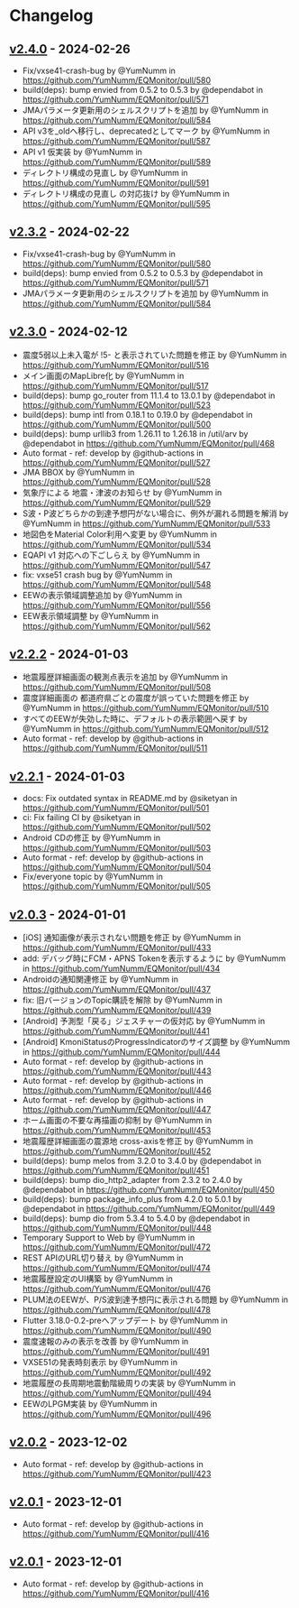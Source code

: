 # Changelog

## [v2.4.0](https://github.com/YumNumm/EQMonitor/compare/v2.3.1...v2.4.0) - 2024-02-26
- Fix/vxse41-crash-bug by @YumNumm in https://github.com/YumNumm/EQMonitor/pull/580
- build(deps): bump envied from 0.5.2 to 0.5.3 by @dependabot in https://github.com/YumNumm/EQMonitor/pull/571
- JMAパラメータ更新用のシェルスクリプトを追加 by @YumNumm in https://github.com/YumNumm/EQMonitor/pull/584
- API v3を_oldへ移行し、deprecatedとしてマーク by @YumNumm in https://github.com/YumNumm/EQMonitor/pull/587
- API v1 仮実装 by @YumNumm in https://github.com/YumNumm/EQMonitor/pull/589
- ディレクトリ構成の見直し by @YumNumm in https://github.com/YumNumm/EQMonitor/pull/591
- ディレクトリ構成の見直し の対応抜け by @YumNumm in https://github.com/YumNumm/EQMonitor/pull/595

## [v2.3.2](https://github.com/YumNumm/EQMonitor/compare/v2.3.1...v2.3.2) - 2024-02-22
- Fix/vxse41-crash-bug by @YumNumm in https://github.com/YumNumm/EQMonitor/pull/580
- build(deps): bump envied from 0.5.2 to 0.5.3 by @dependabot in https://github.com/YumNumm/EQMonitor/pull/571
- JMAパラメータ更新用のシェルスクリプトを追加 by @YumNumm in https://github.com/YumNumm/EQMonitor/pull/584

## [v2.3.0](https://github.com/YumNumm/EQMonitor/compare/v2.2.2...v2.3.0) - 2024-02-12
- 震度5弱以上未入電が !5- と表示されていた問題を修正 by @YumNumm in https://github.com/YumNumm/EQMonitor/pull/516
- メイン画面のMapLibre化 by @YumNumm in https://github.com/YumNumm/EQMonitor/pull/517
- build(deps): bump go_router from 11.1.4 to 13.0.1 by @dependabot in https://github.com/YumNumm/EQMonitor/pull/523
- build(deps): bump intl from 0.18.1 to 0.19.0 by @dependabot in https://github.com/YumNumm/EQMonitor/pull/500
- build(deps): bump urllib3 from 1.26.11 to 1.26.18 in /util/arv by @dependabot in https://github.com/YumNumm/EQMonitor/pull/468
- Auto format - ref: develop by @github-actions in https://github.com/YumNumm/EQMonitor/pull/527
- JMA BBOX by @YumNumm in https://github.com/YumNumm/EQMonitor/pull/528
- 気象庁による 地震・津波のお知らせ by @YumNumm in https://github.com/YumNumm/EQMonitor/pull/529
- S波・P波どちらかの到達予想円がない場合に、例外が漏れる問題を解消 by @YumNumm in https://github.com/YumNumm/EQMonitor/pull/533
- 地図色をMaterial Color利用へ変更 by @YumNumm in https://github.com/YumNumm/EQMonitor/pull/534
- EQAPI v1 対応への下ごしらえ by @YumNumm in https://github.com/YumNumm/EQMonitor/pull/547
- fix: vxse51 crash bug by @YumNumm in https://github.com/YumNumm/EQMonitor/pull/548
- EEWの表示領域調整追加 by @YumNumm in https://github.com/YumNumm/EQMonitor/pull/556
- EEW表示領域調整 by @YumNumm in https://github.com/YumNumm/EQMonitor/pull/562

## [v2.2.2](https://github.com/YumNumm/EQMonitor/compare/v2.2.1...v2.2.2) - 2024-01-03
- 地震履歴詳細画面の観測点表示を追加 by @YumNumm in https://github.com/YumNumm/EQMonitor/pull/508
- 震度詳細画面の 都道府県ごとの震度が誤っていた問題を修正 by @YumNumm in https://github.com/YumNumm/EQMonitor/pull/510
- すべてのEEWが失効した時に、デフォルトの表示範囲へ戻す by @YumNumm in https://github.com/YumNumm/EQMonitor/pull/512
- Auto format - ref: develop by @github-actions in https://github.com/YumNumm/EQMonitor/pull/511

## [v2.2.1](https://github.com/YumNumm/EQMonitor/compare/v2.2.0...v2.2.1) - 2024-01-03
- docs: Fix outdated syntax in README.md by @siketyan in https://github.com/YumNumm/EQMonitor/pull/501
- ci: Fix failing CI by @siketyan in https://github.com/YumNumm/EQMonitor/pull/502
- Android CDの修正 by @YumNumm in https://github.com/YumNumm/EQMonitor/pull/503
- Auto format - ref: develop by @github-actions in https://github.com/YumNumm/EQMonitor/pull/504
- Fix/everyone topic by @YumNumm in https://github.com/YumNumm/EQMonitor/pull/505

## [v2.0.3](https://github.com/YumNumm/EQMonitor/compare/v2.0.2...v2.0.3) - 2024-01-01
- [iOS] 通知画像が表示されない問題を修正 by @YumNumm in https://github.com/YumNumm/EQMonitor/pull/433
- add: デバッグ時にFCM・APNS Tokenを表示するように by @YumNumm in https://github.com/YumNumm/EQMonitor/pull/434
- Androidの通知関連修正 by @YumNumm in https://github.com/YumNumm/EQMonitor/pull/437
- fix: 旧バージョンのTopic購読を解除 by @YumNumm in https://github.com/YumNumm/EQMonitor/pull/439
- [Android] 予測型「戻る」ジェスチャーの仮対応 by @YumNumm in https://github.com/YumNumm/EQMonitor/pull/441
- [Android] KmoniStatusのProgressIndicatorのサイズ調整 by @YumNumm in https://github.com/YumNumm/EQMonitor/pull/444
- Auto format - ref: develop by @github-actions in https://github.com/YumNumm/EQMonitor/pull/443
- Auto format - ref: develop by @github-actions in https://github.com/YumNumm/EQMonitor/pull/446
- Auto format - ref: develop by @github-actions in https://github.com/YumNumm/EQMonitor/pull/447
- ホーム画面の不要な再描画の抑制 by @YumNumm in https://github.com/YumNumm/EQMonitor/pull/453
- 地震履歴詳細画面の震源地 cross-axisを修正 by @YumNumm in https://github.com/YumNumm/EQMonitor/pull/452
- build(deps): bump melos from 3.2.0 to 3.4.0 by @dependabot in https://github.com/YumNumm/EQMonitor/pull/451
- build(deps): bump dio_http2_adapter from 2.3.2 to 2.4.0 by @dependabot in https://github.com/YumNumm/EQMonitor/pull/450
- build(deps): bump package_info_plus from 4.2.0 to 5.0.1 by @dependabot in https://github.com/YumNumm/EQMonitor/pull/449
- build(deps): bump dio from 5.3.4 to 5.4.0 by @dependabot in https://github.com/YumNumm/EQMonitor/pull/448
- Temporary Support to Web by @YumNumm in https://github.com/YumNumm/EQMonitor/pull/472
- REST APIのURL切り替え by @YumNumm in https://github.com/YumNumm/EQMonitor/pull/474
- 地震履歴設定のUI構築 by @YumNumm in https://github.com/YumNumm/EQMonitor/pull/476
- PLUM法のEEWが、P/S波到達予想円に表示される問題 by @YumNumm in https://github.com/YumNumm/EQMonitor/pull/478
- Flutter 3.18.0-0.2-preへアップデート by @YumNumm in https://github.com/YumNumm/EQMonitor/pull/490
- 震度速報のみの表示を改善 by @YumNumm in https://github.com/YumNumm/EQMonitor/pull/491
- VXSE51の発表時刻表示 by @YumNumm in https://github.com/YumNumm/EQMonitor/pull/492
- 地震履歴の長周期地震動階級周りの実装 by @YumNumm in https://github.com/YumNumm/EQMonitor/pull/494
- EEWのLPGM実装 by @YumNumm in https://github.com/YumNumm/EQMonitor/pull/496

## [v2.0.2](https://github.com/YumNumm/EQMonitor/compare/v2.0.1...v2.0.2) - 2023-12-02
- Auto format - ref: develop by @github-actions in https://github.com/YumNumm/EQMonitor/pull/423

## [v2.0.1](https://github.com/YumNumm/EQMonitor/compare/v2.0.0...v2.0.1) - 2023-12-01
- Auto format - ref: develop by @github-actions in https://github.com/YumNumm/EQMonitor/pull/416

## [v2.0.1](https://github.com/YumNumm/EQMonitor/compare/v2.0.0...v2.0.1) - 2023-12-01
- Auto format - ref: develop by @github-actions in https://github.com/YumNumm/EQMonitor/pull/416
